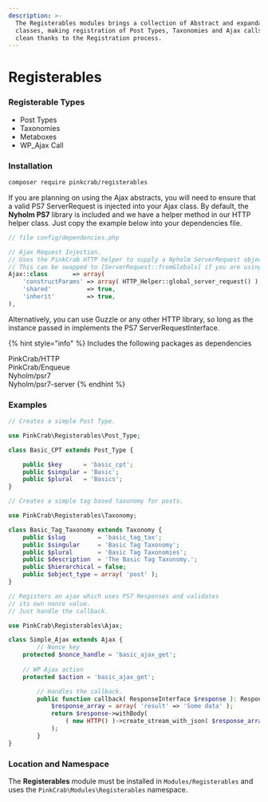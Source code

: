 ```yaml
---
description: >-
  The Registerables modules brings a collection of Abstract and expandable
  classes, making registration of Post Types, Taxonomies and Ajax calls easy and
  clean thanks to the Registration process.
---
```


# Registerables

### Registerable Types

* Post Types
* Taxonomies
* Metaboxes
* WP\_Ajax Call

### Installation

```bash
composer require pinkcrab/registerables
```

If you are planning on using the Ajax abstracts, you will need to ensure that a valid PS7 ServerRequest is injected into your Ajax class. By default, the **Nyholm PS7** library is included and we have a helper method in our HTTP helper class. Just copy the example below into your dependencies file.

```php
// file config/dependencies.php

// Ajax Request Injection.
// Uses the PinkCrab HTTP helper to supply a Nyholm ServerRequest object.
// This can be swapped to [ServerRequest::fromGlobals] if you are using Guzzle
Ajax::class       => array(
    'constructParams' => array( HTTP_Helper::global_server_request() ),
    'shared'          => true,
    'inherit'         => true,
),
```

Alternatively, you can use Guzzle or any other HTTP library, so long as the instance passed in implements the PS7 ServerRequestInterface.

{% hint style="info" %}
Includes the following packages as dependencies 

PinkCrab/HTTP  
PinkCrab/Enqueue  
Nyholm/psr7  
Nyholm/psr7-server
{% endhint %}

### Examples

```php
// Creates a simple Post Type.

use PinkCrab\Registerables\Post_Type;

class Basic_CPT extends Post_Type {

	public $key      = 'basic_cpt';
	public $singular = 'Basic';
	public $plural   = 'Basics';
}
```

```php
// Creates a simple tag based taxonomy for posts.

use PinkCrab\Registerables\Taxonomy;

class Basic_Tag_Taxonomy extends Taxonomy {
	public $slug         = 'basic_tag_tax';
	public $singular     = 'Basic Tag Taxonomy';
	public $plural       = 'Basic Tag Taxonomies';
	public $description  = 'The Basic Tag Taxonomy.';
	public $hierarchical = false;
	public $object_type = array( 'post' );
}
```

```php
// Registers an ajax which uses PS7 Responses and validates
// its own nonce value. 
// Just handle the callback.

use PinkCrab\Registerables\Ajax;

class Simple_Ajax extends Ajax {
		// Nonce key
   	protected $nonce_handle = 'basic_ajax_get';
	
   	// WP Ajax action
   	protected $action = 'basic_ajax_get';

		// Handles the callback.
		public function callback( ResponseInterface $response ): ResponseInterface {
			$response_array = array( 'result' => 'Some data' );
			return $response->withBody(
				( new HTTP() )->create_stream_with_json( $response_array )
			);
		}
}
```

### Location and Namespace

The **Registerables** module must be installed in `Modules/Registerables` and uses the `PinkCrab\Modules\Registerables` namespace.

